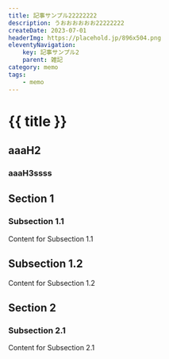 ```yaml
---
title: 記事サンプル22222222
description: うおおおおおお22222222
createDate: 2023-07-01
headerImg: https://placehold.jp/896x504.png
eleventyNavigation:
    key: 記事サンプル2
    parent: 雑記
category: memo
tags:
    - memo
---
```


# {{ title }}

## aaaH2

### aaaH3ssss

## Section 1

### Subsection 1.1

Content for Subsection 1.1

## Subsection 1.2

Content for Subsection 1.2

## Section 2

### Subsection 2.1

Content for Subsection 2.1
